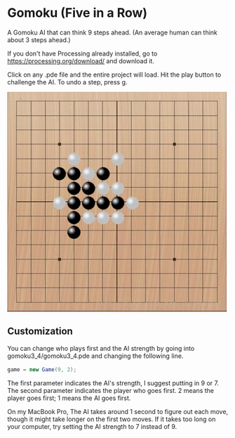 # Gomoku (Five in a Row)
A Gomoku AI that can think 9 steps ahead. (An average human can think about 3 steps ahead.)

If you don't have Processing already installed, go to https://processing.org/download/ and download it.

Click on any .pde file and the entire project will load. Hit the play button to challenge the AI. To undo a step, press g.

<img src="https://github.com/RolandGao/Gomoku/blob/master/example.png" width="500"/>


## Customization
You can change who plays first and the AI strength by going into gomoku3_4/gomoku3_4.pde and changing the following line.
```java
game = new Game(9, 2);
```
The first parameter indicates the AI's strength, I suggest putting in 9 or 7. The second parameter indicates the player who goes first. 2 means the player goes first; 1 means the AI goes first.

On my MacBook Pro, The AI takes around 1 second to figure out each move, though it might take longer on the first two moves. If it takes too long on your computer, try setting the AI strength to 7 instead of 9. 
